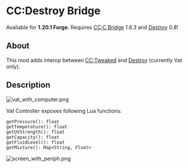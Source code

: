 # CC:Destroy Bridge

Available for **1.20.1 Forge**.
Requires [CC:C Bridge](https://github.com/tweaked-programs/cccbridge) *1.6.3* and [Destroy](https://github.com/petrolpark/Destroy/) *0.8*!

  
About
-----
This mod adds interop between [CC:Tweaked](https://github.com/cc-tweaked/cc-tweaked) and [Destroy](https://github.com/petrolpark/Destroy/) (currently Vat only).

Description
-----------
![vat_with_computer.png](https://github.com/Penta0308/ccdbridge/main/docs/vat_with_computer.png "vat_with_computer.png")


Vat Controller exposes following Lua functions:
```
getPressure(): float
getTemperature(): float
getUVStrength(): float
getCapacity(): float
getFluidLevel(): float
getMixture(): Map<String, Float>
```

![screen_with_periph.png](https://github.com/Penta0308/ccdbridge/main/docs/screen_with_periph.png "screen_with_periph.png")

